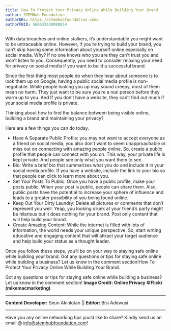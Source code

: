 ```yaml
---
title: How To Protect Your Privacy Online While Building Your Brand
author: STEMHub Foundation
authorURL: https://stemhubfoundation.com/
authorFBID: 560633630988854
---
```


With data breaches and online stalkers, it’s understandable you might want to be untraceable online. However, if you’re trying to build your brand, you can’t skip having some information about yourself online especially on social media. Why? If no one knows who you are they can’t trust you and won’t listen to you. Consequently, you need to consider relaxing your need for privacy on social media if you want to build a successful brand.

Since the first thing most people do when they hear about someone is to look them up on Google, having a public social media profile is non-negotiable. While people looking you up may sound creepy, most of them mean no harm. They just want to be sure you’re a real person before they warm up to you. And If you don’t have a website, they can’t find out much if your social media profile is private.
<!--truncate-->
Thinking about how to find the balance between being visible online, building a brand and maintaining your privacy?

Here are a few things you can do today.

- Have A Separate Public Profile: you may not want to accept everyone as a friend on social media, you also don’t want to seem unapproachable or miss out on connecting with amazing people online. So, create a public profile that people can connect with you on. This way, your private life is kept private. And people see only what you want them to see.
- Bio: Write a brief bio that summarizes what you do and include it in your social media profile. If you have a website, include the link to your bio so that people can click to learn more about you.
- Set Your Posts To Public: Once you have a public profile, make your posts public. When your post is public, people can share them. Also, public posts have the potential to increase your sphere of influence and leads to a greater possibility of you being found online.
- Keep Out Your Dirty Laundry: Delete all pictures or comments that don’t represent you well. Yeap, you looking drunk at your friend’s party might be hilarious but it does nothing for your brand. Post only content that will help build your brand.
- Create Amazing Content: While the internet is filled with lots of information, the world needs your unique perspective. So, start writing educative and engaging content that will attract your target audience and help build your status as a thought leader.


Once you follow these steps, you’ll be on your way to staying safe online while building your brand. Got any questions or tips for staying safe online while building a business? Let us know in the comment section!How To Protect Your Privacy Online While Building Your Brand.

Got any questions or tips for staying safe online while building a business? Let us know in the comment section!
**Image Credit: Online Privacy ©Flickr (mikemacmarketing)**

---
__Content Developer:__ Seun Akinlotan  ||  __Editor:__ Bisi Adewusi

---
Have you any online networking tips you’d like to share?
Kindly send us an email @ info@stemhubfoundation.com!

